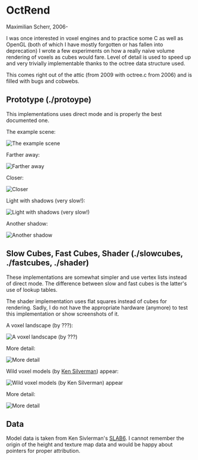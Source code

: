 OctRend
===

Maximilian Scherr, 2006-

I was once interested in voxel engines and to practice some C as well as OpenGL (both of which I have mostly forgotten or has fallen into deprecation) I wrote a few experiments on how a really naive volume rendering of voxels as cubes would fare. Level of detail is used to speed up and very trivially implementable thanks to the octree data structure used.

This comes right out of the attic (from 2009 with octree.c from 2006) and is filled with bugs and cobwebs.


Prototype (./protoype)
---

This implementations uses direct mode and is properly the best documented one.

The example scene:

![The example scene](/screenshot0.png?raw=true)

Farther away:

![Farther away](/screenshot1.png?raw=true)

Closer:

![Closer](/screenshot2.png?raw=true)

Light with shadows (very slow!):

![Light with shadows (very slow!)](/screenshot3.png?raw=true)

Another shadow:

![Another shadow](/screenshot4.png?raw=true)


Slow Cubes, Fast Cubes, Shader (./slowcubes, ./fastcubes, ./shader)
---

These implementations are somewhat simpler and use vertex lists instead of direct mode.
The difference between slow and fast cubes is the latter's use of lookup tables.

The shader implementation uses flat squares instead of cubes for rendering. Sadly,
I do not have the appropriate hardware (anymore) to test this implementation or show screenshots of it.

A voxel landscape (by ???):

![A voxel landscape (by ???)](/screenshot5.png?raw=true)

More detail:

![More detail](/screenshot6.png?raw=true)

Wild voxel models (by [Ken Silverman](http://advsys.net/ken/)) appear:

![Wild voxel models (by Ken Silverman) appear](/screenshot7.png?raw=true)

More detail:

![More detail](/screenshot8.png?raw=true)


Data
---

Model data is taken from Ken Sivlerman's [SLAB6](http://advsys.net/ken/download.htm#slab6). I cannot remember the origin of the height and texture map data and would be happy about pointers for proper attribution.
